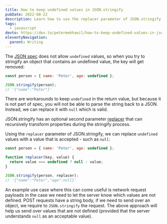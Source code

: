 ```yaml
---
title: How to keep undefined values in JSON.stringify
pubDate: 2022-08-22
description: Learn how to use the replacer parameter of JSON.stringify to replace undefined values.
tags:
  - javascript
devto: https://dev.to/petermekhaeil/how-to-keep-undefined-values-in-jsonstringify-3kip
eleventyNavigation:
  parent: Writing
---
```


The [JSON spec](https://www.json.org/json-en.html) does not allow `undefined` values, so when you try to stringify an object that contains an undefined value, the key will get removed:

```js
const person = { name: 'Peter', age: undefined };

JSON.stringify(person);
// '{"name":"Peter"}'
```

There are workarounds to keep `undefined` in the return value, but because it is not part of spec, you will not be able to parse the string back to a JSON. Instead, we can replace it with `null` which is valid.

JSON.stringify has an optional second parameter [replacer](https://developer.mozilla.org/en-US/docs/Web/JavaScript/Reference/Global_Objects/JSON/stringify#the_replacer_parameter) that can recursively transform properties during the stringify process.

Using the `replacer` parameter of JSON.stringify, we can replace `undefined` values with a value that is accepted - such as `null`:

```js
const person = { name: 'Peter', age: undefined };

function replacer(key, value) {
  return value === undefined ? null : value;
}

JSON.stringify(person, replacer);
// '{"name":"Peter","age":null}'
```

An example use case where this can come useful is network request payloads in the case we need to let the server know which values are not defined. POST requests have a string body, if we need to send over an object, we require to `JSON.stringify` the request. The above approach will help us send over values that are not defined (provided that the server understands `null` as an acceptable value).
